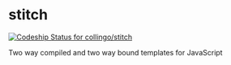 stitch
======

[ ![Codeship Status for collingo/stitch](https://www.codeship.io/projects/e7251870-a143-0131-3679-4a870065cc29/status?branch=master)](https://www.codeship.io/projects/18289)

Two way compiled and two way bound templates for JavaScript
